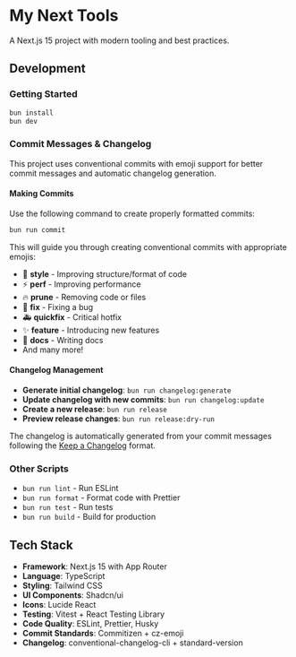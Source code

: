 # My Next Tools

A Next.js 15 project with modern tooling and best practices.

## Development

### Getting Started

```bash
bun install
bun dev
```

### Commit Messages & Changelog

This project uses conventional commits with emoji support for better commit messages and automatic changelog generation.

#### Making Commits

Use the following command to create properly formatted commits:

```bash
bun run commit
```

This will guide you through creating conventional commits with appropriate emojis:

- 🎨 **style** - Improving structure/format of code
- ⚡️ **perf** - Improving performance
- 🔥 **prune** - Removing code or files
- 🐛 **fix** - Fixing a bug
- 🚑 **quickfix** - Critical hotfix
- ✨ **feature** - Introducing new features
- 📝 **docs** - Writing docs
- And many more!

#### Changelog Management

- **Generate initial changelog**: `bun run changelog:generate`
- **Update changelog with new commits**: `bun run changelog:update`
- **Create a new release**: `bun run release`
- **Preview release changes**: `bun run release:dry-run`

The changelog is automatically generated from your commit messages following the [Keep a Changelog](https://keepachangelog.com/en/1.0.0/) format.

### Other Scripts

- `bun run lint` - Run ESLint
- `bun run format` - Format code with Prettier
- `bun run test` - Run tests
- `bun run build` - Build for production

## Tech Stack

- **Framework**: Next.js 15 with App Router
- **Language**: TypeScript
- **Styling**: Tailwind CSS
- **UI Components**: Shadcn/ui
- **Icons**: Lucide React
- **Testing**: Vitest + React Testing Library
- **Code Quality**: ESLint, Prettier, Husky
- **Commit Standards**: Commitizen + cz-emoji
- **Changelog**: conventional-changelog-cli + standard-version
